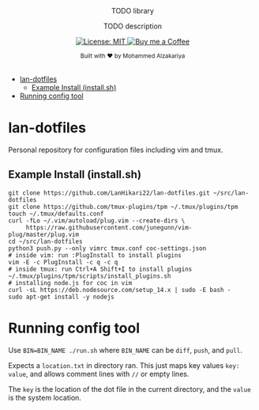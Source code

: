 <div align="center">
  TODO library
  <p>TODO description</p>
</div>

<p align="center">
  <a href="https://opensource.org/licenses/MIT">
    <img src="https://img.shields.io/badge/License-MIT-brightgreen.svg"
      alt="License: MIT" />
  </a>
  <a href="https://buymeacoffee.com/lan22h">
    <img src="https://img.shields.io/static/v1?label=Buy me a coffee&message=%E2%9D%A4&logo=BuyMeACoffee&link=&color=greygreen"
      alt="Buy me a Coffee" />
  </a>
</p>

<div align="center">
  <sub>Built with ❤︎ by Mohammed Alzakariya
</div>
<br>

- [lan-dotfiles](#lan-dotfiles)
  - [Example Install (install.sh)](#example-install-installsh)
- [Running config tool](#running-config-tool)

# lan-dotfiles
Personal repository for configuration files including vim and tmux.

## Example Install (install.sh)
```
git clone https://github.com/LanHikari22/lan-dotfiles.git ~/src/lan-dotfiles
git clone https://github.com/tmux-plugins/tpm ~/.tmux/plugins/tpm
touch ~/.tmux/defaults.conf
curl -fLo ~/.vim/autoload/plug.vim --create-dirs \
     https://raw.githubusercontent.com/junegunn/vim-plug/master/plug.vim
cd ~/src/lan-dotfiles
python3 push.py --only vimrc tmux.conf coc-settings.json
# inside vim: run :PlugInstall to install plugins
vim -E -c PlugInstall -c q -c q
# inside tmux: run Ctrl+A Shift+I to install plugins
~/.tmux/plugins/tpm/scripts/install_plugins.sh
# installing node.js for coc in vim
curl -sL https://deb.nodesource.com/setup_14.x | sudo -E bash -
sudo apt-get install -y nodejs
```

# Running config tool

Use `BIN=BIN_NAME ./run.sh` where `BIN_NAME` can be `diff`, `push`, and `pull`. 

Expects a `location.txt` in directory ran. This just maps key values `key: value`, and allows comment lines with `//` or empty lines.

The `key` is the location of the dot file in the current directory, and the `value` is the system location.
